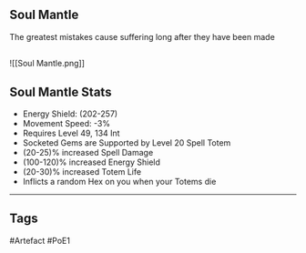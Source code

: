 ## Soul Mantle
The greatest mistakes cause suffering
long after they have been made
##
![[Soul Mantle.png]]
## Soul Mantle Stats
- Energy Shield: (202-257)
- Movement Speed: -3%
- Requires Level 49, 134 Int
- Socketed Gems are Supported by Level 20 Spell Totem
- (20-25)% increased Spell Damage
- (100-120)% increased Energy Shield
- (20-30)% increased Totem Life
- Inflicts a random Hex on you when your Totems die


---
## Tags
#Artefact
#PoE1
